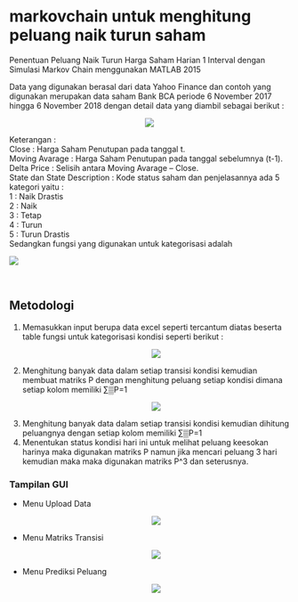 # markovchain untuk menghitung peluang naik turun saham
Penentuan Peluang Naik Turun Harga Saham Harian 1 Interval dengan Simulasi Markov Chain menggunakan MATLAB 2015

Data yang digunakan berasal dari data Yahoo Finance dan contoh yang digunakan merupakan data saham Bank BCA periode 6 November 2017 hingga 6 November 2018 dengan detail data yang diambil sebagai berikut :<br>
<p align="center">
  <img src="https://github.com/ayunimatulf/markovchain/blob/master/data_saham.PNG">
</p>
Keterangan :<br>
	Close : Harga Saham Penutupan pada tanggal t.<br>
	Moving Avarage : Harga Saham Penutupan pada tanggal sebelumnya (t-1).<br>
	Delta Price : Selisih antara Moving Avarage – Close. <br>
	State dan State Description : Kode status saham dan penjelasannya ada 5 kategori yaitu :<br>
	1 : Naik Drastis <br>
	2 : Naik <br>
	3 : Tetap <br>
	4 : Turun <br>
	5 : Turun Drastis <br>
Sedangkan fungsi yang digunakan untuk kategorisasi adalah 
<p align="left">
  <img src="https://github.com/ayunimatulf/markovchain/blob/master/function.PNG">
</p><br>

## Metodologi
1.  Memasukkan input berupa data excel seperti tercantum diatas beserta table fungsi untuk kategorisasi kondisi seperti berikut : <br>
	<p align="center">
	  <img src="https://github.com/ayunimatulf/markovchain/blob/master/fungsi_kategorisasi.PNG">
	</p>
2.  Menghitung banyak data dalam setiap transisi kondisi kemudian membuat matriks P dengan menghitung peluang setiap kondisi dimana setiap kolom memiliki ∑▒P=1
	<p align="center">
	  <img src="https://github.com/ayunimatulf/markovchain/blob/master/matriks_transisi.PNG">
	</p>
3. Menghitung banyak data dalam setiap transisi kondisi kemudian dihitung peluangnya dengan setiap kolom memiliki ∑▒P=1
4. Menentukan status kondisi hari ini untuk melihat peluang keesokan harinya maka digunakan matriks P namun jika mencari peluang 3 hari kemudian maka maka digunakan matriks P^3 dan seterusnya. 

### Tampilan GUI
* Menu Upload Data
	<p align="center">
	  <img src="https://github.com/ayunimatulf/markovchain/blob/master/menu_upload.png">
	</p>
* Menu Matriks Transisi
	<p align="center">
	  <img src="https://github.com/ayunimatulf/markovchain/blob/master/menu_matriks_transisi.png">
	</p>
* Menu Prediksi Peluang
	<p align="center">
	  <img src="https://github.com/ayunimatulf/markovchain/blob/master/menu_predisi_peluang.png">
	</p>
